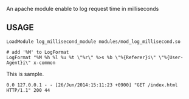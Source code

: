 An apache module enable to log request time in milliseconds 

## USAGE

```
LoadModule log_millisecond_module modules/mod_log_millisecond.so

# add '%M' to LogFormat
LogFormat "%M %h %l %u %t \"%r\" %>s %b \"%{Referer}i\" \"%{User-Agent}i\" x-common
```

This is sample.

```
0.0 127.0.0.1 - - [26/Jun/2014:15:11:23 +0900] "GET /index.html HTTP/1.1" 200 44
```

